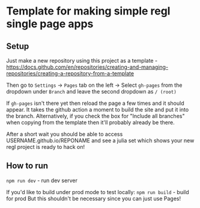 # Template for making simple regl single page apps

## Setup

Just make a new repository using this project as a template - https://docs.github.com/en/repositories/creating-and-managing-repositories/creating-a-repository-from-a-template

Then go to `Settings` -> `Pages` tab on the left -> Select `gh-pages` from the dropdown under `Branch` and leave the second dropdown as `/ (root)`

If `gh-pages` isn't there yet then reload the page a few times and it should appear. It takes the github action a moment to build the site and put it into the branch. Alternatively, if you check the box for "Include all branches" when copying from the template then it'll probably already be there.

After a short wait you should be able to access USERNAME.github.io/REPONAME and see a julia set which shows your new regl project is ready to hack on!
## How to run

`npm run dev` - run dev server

If you'd like to build under prod mode to test locally:
`npm run build` - build for prod
But this shouldn't be necessary since you can just use Pages!
